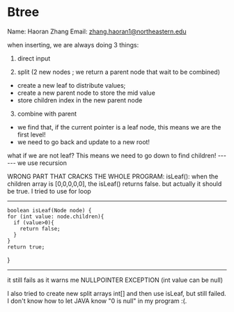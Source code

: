 # Btree
Name: Haoran Zhang
Email: zhang.haoran1@northeastern.edu

when inserting, we are always doing 3 things:

1. direct input 

2. split (2 new nodes ; we return a parent node that wait to be combined)
 - create a new leaf to distribute values;
 - create a new parent node to store the mid value
 - store children index in the new parent node
 
3. combine with parent
 - we find that, if the current pointer is a leaf node, this means we are the first level!
 - we need to go back and update to a new root!

what if we are not leaf? This means we need to go down to find children!   ------ we use recursion





WRONG PART THAT CRACKS THE WHOLE PROGRAM:
isLeaf():
when the children array is [0,0,0,0,0], the isLeaf() returns false. but actually it should be true. I tried to use for loop
*****************************************
    boolean isLeaf(Node node) {
    for (int value: node.children){
      if (value>0){
        return false;
      }
    }
    return true;
  }
  
*****************************************
it still fails as it warns me NULLPOINTER EXCEPTION (int value can be null)

I also tried to create new split arrays int[] and then use isLeaf, but still failed. I don't know how to let JAVA know "0 is null" in my program :(. 

